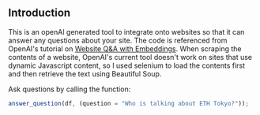## Introduction

This is an openAI generated tool to integrate onto websites so that it can answer any questions about your site.
The code is referenced from OpenAI's tutorial on [Website Q&A with Embeddings](https://platform.openai.com/docs/tutorials/web-qa-embeddings).
When scraping the contents of a website, OpenAI's current tool doesn't work on sites that use dynamic Javascript content, so I used selenium to load the contents first and then retrieve the text using Beautiful Soup.

Ask questions by calling the function:

```javascript I'm A tab
answer_question(df, (question = "Who is talking about ETH Tokyo?"));
```
